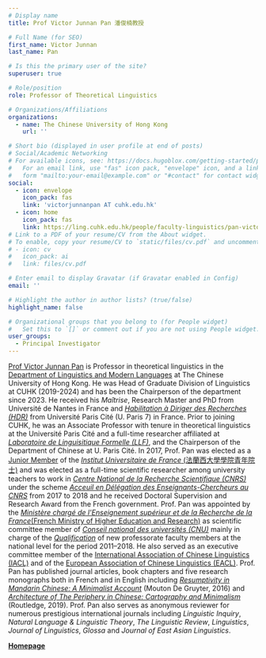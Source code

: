 ```yaml
---
# Display name
title: Prof Victor Junnan Pan 潘俊楠教授

# Full Name (for SEO)
first_name: Victor Junnan
last_name: Pan

# Is this the primary user of the site?
superuser: true

# Role/position
role: Professor of Theoretical Linguistics

# Organizations/Affiliations
organizations:
  - name: The Chinese University of Hong Kong
    url: ''

# Short bio (displayed in user profile at end of posts)
# Social/Academic Networking
# For available icons, see: https://docs.hugoblox.com/getting-started/page-builder/#icons
#   For an email link, use "fas" icon pack, "envelope" icon, and a link in the
#   form "mailto:your-email@example.com" or "#contact" for contact widget.
social:
  - icon: envelope
    icon_pack: fas
    link: 'victorjunnanpan AT cuhk.edu.hk'
  - icon: home
    icon_pack: fas
    link: https://ling.cuhk.edu.hk/people/faculty-linguistics/pan-victor-junnan-personal-website/
# Link to a PDF of your resume/CV from the About widget.
# To enable, copy your resume/CV to `static/files/cv.pdf` and uncomment the lines below.
# - icon: cv
#   icon_pack: ai
#   link: files/cv.pdf

# Enter email to display Gravatar (if Gravatar enabled in Config)
email: ''

# Highlight the author in author lists? (true/false)
highlight_name: false

# Organizational groups that you belong to (for People widget)
#   Set this to `[]` or comment out if you are not using People widget.
user_groups:
  - Principal Investigator
---
```

[Prof Victor Junnan Pan](https://ling.cuhk.edu.hk/people/faculty-linguistics/pan-victor-junnan-personal-website/) is Professor in theoretical linguistics in the [Department of Linguistics and Modern Languages](https://ling.cuhk.edu.hk) at The Chinese University of Hong Kong. He was Head of Graduate Division of Linguistics at CUHK (2019-2024) and has been the Chairperson of the department since 2023. He received his *Maîtrise*, Research Master and PhD from Université de Nantes in France and [*Habilitation à Diriger des Recherches (HDR)*](https://u-paris.fr/habilitation-a-diriger-des-recherches-hdr/) from Université Paris Cité (U. Paris 7) in France. Prior to joining CUHK, he was an Associate Professor with tenure in theoretical linguistics at the Université Paris Cité and a full-time researcher affiliated at [*Laboratoire de Linguisitique Formelle (LLF)*](http://www.llf.cnrs.fr), and the Chairperson of the Department of Chinese at U. Paris Cité. In 2017, Prof. Pan was elected as a [Junior Member](https://www.iufrance.fr/les-membres-de-liuf/membre/1716-victor-pan.html) of the [*Institut Universitaire de France* (法蘭西大學學院青年院士)](https://www.iufrance.fr) and was elected as a full-time scientific researcher among university teachers to work in [*Centre National de la Recherche Scientifique (CNRS)*](https://www.cnrs.fr/fr) under the scheme [*Acceuil en Délégation des Enseignants-Chercheurs au CNRS*](https://www.galaxie.enseignementsup-recherche.gouv.fr/ensup/cand_acc_delegation_CNRS.htm) from 2017 to 2018 and he received Doctoral Supervision and Research Award from the French government. Prof. Pan was appointed by the [*Ministère chargé de l'Enseignement supérieur et de la Recherche de la France*(French Ministry of Higher Education and Research)](https://www.enseignementsup-recherche.gouv.fr/fr) as scientific committee member of [*Conseil national des universités (CNU)*](https://conseil-national-des-universites.fr/cnu/#/)  mainly in charge of the [*Qualification*](https://www.galaxie.enseignementsup-recherche.gouv.fr/ensup/cand_qualification_Odyssee.htm) of new professorate faculty members at the national level for the period 2011–2018. He also served as an executive committee member of the [International Association of Chinese Linguistics (IACL)](http://iacl-linguistics.org/#/) and of the [European Association of Chinese Linguistics (EACL)](https://www.chineselinguistics.eu). Prof. Pan has published journal articles, book chapters and five research monographs both in French and in English including [*Resumptivity in Mandarin Chinese: A Minimalist Account*](https://www.degruyter.com/document/doi/10.1515/9783110492385/html) (Mouton De Gruyter, 2016) and [*Architecture of The Periphery in Chinese: Cartography and Minimalism*](https://www.routledge.com/The-Architecture-of-Periphery-in-Chinese-Cartography-and-Minimalism/Pan/p/book/9781138068186) (Routledge, 2019). Prof. Pan also serves as anonymous reviewer for numerous prestigious international journals including *Linguistic Inquiry*, *Natural Language & Linguistic Theory*, *The Linguistic Review*, *Linguistics*, *Journal of Linguistics*, *Glossa* and *Journal of East Asian Linguistics*.

[**Homepage**](https://ling.cuhk.edu.hk/people/faculty-linguistics/pan-victor-junnan-personal-website/)
